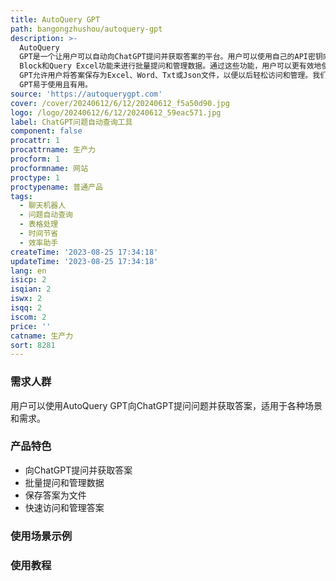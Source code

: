```yaml
---
title: AutoQuery GPT
path: bangongzhushou/autoquery-gpt
description: >-
  AutoQuery
  GPT是一个让用户可以自动向ChatGPT提问并获取答案的平台。用户可以使用自己的API密钥向ChatGPT提问，并将答案保存为文件，从而节省时间并提高效率。用户可以使用Query
  Block和Query Excel功能来进行批量提问和管理数据。通过这些功能，用户可以更有效地使用ChatGPT并更轻松地管理操作。AutoQuery
  GPT允许用户将答案保存为Excel、Word、Txt或Json文件，以便以后轻松访问和管理。我们保证所有的查询都将保密处理。希望您能够发现AutoQuery
  GPT易于使用且有用。
source: 'https://autoquerygpt.com'
cover: /cover/20240612/6/12/20240612_f5a50d90.jpg
logo: /logo/20240612/6/12/20240612_59eac571.jpg
label: ChatGPT问题自动查询工具
component: false
procattr: 1
procattrname: 生产力
procform: 1
procformname: 网站
proctype: 1
proctypename: 普通产品
tags:
  - 聊天机器人
  - 问题自动查询
  - 表格处理
  - 时间节省
  - 效率助手
createTime: '2023-08-25 17:34:18'
updateTime: '2023-08-25 17:34:18'
lang: en
isicp: 2
isqian: 2
iswx: 2
isqq: 2
iscom: 2
price: ''
catname: 生产力
sort: 8281
---
```




### 需求人群
用户可以使用AutoQuery GPT向ChatGPT提问问题并获取答案，适用于各种场景和需求。

### 产品特色
- 向ChatGPT提问并获取答案
- 批量提问和管理数据
- 保存答案为文件
- 快速访问和管理答案

### 使用场景示例


### 使用教程


  
